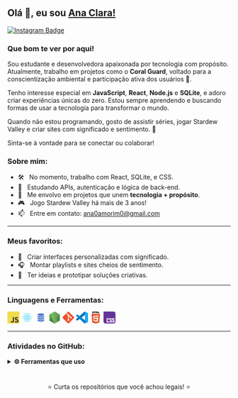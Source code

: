 ## Olá 👋, eu sou [Ana Clara!](https://github.com/N3k0ki)

[![Instagram Badge](https://img.shields.io/badge/-Instagram-e4405f?style=flat-square&logo=Instagram&logoColor=white)](https://www.instagram.com/dev.amorim_/)

### Que bom te ver por aqui! 

Sou estudante e desenvolvedora apaixonada por tecnologia com propósito. Atualmente, trabalho em projetos como o **Coral Guard**, voltado para a conscientização ambiental e participação ativa dos usuários 🌊.

Tenho interesse especial em **JavaScript**, **React**, **Node.js** e **SQLite**, e adoro criar experiências únicas do zero. Estou sempre aprendendo e buscando formas de usar a tecnologia para transformar o mundo.

Quando não estou programando, gosto de assistir séries, jogar Stardew Valley e criar sites com significado e sentimento. 🌟

Sinta-se à vontade para se conectar ou colaborar!

### Sobre mim:

- 🛠 &nbsp; No momento, trabalho com React, SQLite, e CSS.
- 🌱 &nbsp; Estudando APIs, autenticação e lógica de back-end.
- 📌 &nbsp; Me envolvo em projetos que unem **tecnologia + propósito**.
- 🎮 &nbsp; Jogo Stardew Valley há mais de 3 anos!
- 📫 &nbsp; Entre em contato: ana0amorim0@gmail.com

---

### Meus favoritos:

- 🎨 &nbsp; Criar interfaces personalizadas com significado.
- 🎧 &nbsp; Montar playlists e sites cheios de sentimento.
- 🧠 &nbsp; Ter ideias e prototipar soluções criativas.

---

### Linguagens e Ferramentas:

<code><img height="27" src="https://raw.githubusercontent.com/github/explore/master/topics/javascript/javascript.png" alt="JavaScript" /></code>
<code><img height="27" src="https://raw.githubusercontent.com/github/explore/master/topics/react/react.png" alt="React" /></code>
<code><img height="27" src="https://raw.githubusercontent.com/github/explore/master/topics/sql/sql.png" alt="SQL" /></code>
<code><img height="27" src="https://raw.githubusercontent.com/github/explore/master/topics/nodejs/nodejs.png" alt="Node.js" /></code>
<code><img height="27" src="https://raw.githubusercontent.com/devicons/devicon/master/icons/git/git-original.svg" alt="Git" /></code>
<code><img height="27" src="https://raw.githubusercontent.com/github/explore/master/topics/vscode/vscode.png" alt="VS Code" /></code>
<code><img height="27" src="https://raw.githubusercontent.com/github/explore/master/topics/html/html.png" alt="HTML" /></code>
<code><img height="27" src="https://raw.githubusercontent.com/github/explore/master/topics/css/css.png" alt="CSS" /></code>

---

### Atividades no GitHub:

<details>
  <summary><b>⚙️ Ferramentas que uso</b></summary>
  <ul>
    <li><b>Sistema:</b> Windows</li>  
    <li><b>Editor de código:</b> Notepad++ e VSCode</li>
    <li><b>Navegador:</b> Opera GX</li>
    <li><b>Outras ferramentas:</b> Canva, Figma, GitHub, SQLite Viewer</li>
  </ul>
</details>

#

<div align="center">
  ⭐ Curta os repositórios que você achou legais! ⭐
</div>
